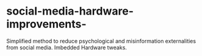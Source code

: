 # social-media-hardware-improvements-
Simplified method to reduce psychological and misinformation externalities from social media. Imbedded Hardware tweaks.
